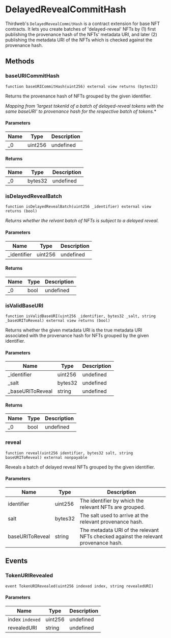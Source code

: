 # DelayedRevealCommitHash





Thirdweb&#39;s `DelayedRevealCommitHash` is a contract extension for base NFT contracts. It lets you create batches of  &#39;delayed-reveal&#39; NFTs by (1) first publishing the provenance hash of the NFTs&#39; metadata URI, and later (2) publishing  the metadata URI of the NFTs which is checked against the provenance hash.



## Methods

### baseURICommitHash

```solidity
function baseURICommitHash(uint256) external view returns (bytes32)
```

Returns the provenance hash of NFTs grouped by the given identifier.

*Mapping from &#39;largest tokenId of a batch of delayed-reveal tokens with       the same baseURI&#39; to provenance hash for the respective batch of tokens.**

#### Parameters

| Name | Type | Description |
|---|---|---|
| _0 | uint256 | undefined

#### Returns

| Name | Type | Description |
|---|---|---|
| _0 | bytes32 | undefined

### isDelayedRevealBatch

```solidity
function isDelayedRevealBatch(uint256 _identifier) external view returns (bool)
```



*Returns whether the relvant batch of NFTs is subject to a delayed reveal.*

#### Parameters

| Name | Type | Description |
|---|---|---|
| _identifier | uint256 | undefined

#### Returns

| Name | Type | Description |
|---|---|---|
| _0 | bool | undefined

### isValidBaseURI

```solidity
function isValidBaseURI(uint256 _identifier, bytes32 _salt, string _baseURIToReveal) external view returns (bool)
```

Returns whether the given metadata URI is the true metadata URI associated with the provenance hash          for NFTs grouped by the given identifier.



#### Parameters

| Name | Type | Description |
|---|---|---|
| _identifier | uint256 | undefined
| _salt | bytes32 | undefined
| _baseURIToReveal | string | undefined

#### Returns

| Name | Type | Description |
|---|---|---|
| _0 | bool | undefined

### reveal

```solidity
function reveal(uint256 identifier, bytes32 salt, string baseURIToReveal) external nonpayable
```

Reveals a batch of delayed reveal NFTs grouped by the given identifier.



#### Parameters

| Name | Type | Description |
|---|---|---|
| identifier | uint256 | The identifier by which the relevant NFTs are grouped.
| salt | bytes32 | The salt used to arrive at the relevant provenance hash.
| baseURIToReveal | string | The metadata URI of the relevant NFTs checked against the relevant provenance hash.



## Events

### TokenURIRevealed

```solidity
event TokenURIRevealed(uint256 indexed index, string revealedURI)
```





#### Parameters

| Name | Type | Description |
|---|---|---|
| index `indexed` | uint256 | undefined |
| revealedURI  | string | undefined |



